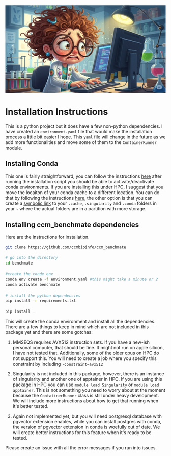 <div style="text-align: center;">
    <img src="./assets/installation.png" width="900" alt="CCM Benchmate logo" class="center">
</div>

# Installation Instructions

This is a python project but it does have a few non-python dependencies. I have created an `environment.yaml` file 
that would make the installation process a little bit easier I hope. This `yaml` file will change in the future as 
we add more functionalities and move some of them to the `ContainerRunner` module.

## Installing Conda

This one is fairly straightforward, you can follow the instructions [here]() after running the installation script you should
be able to activate/deactivate conda environments. If you are installing this under HPC, I suggest that you move the locaiton
of your conda cache to a different location. You can do that by following the instructions [here](), the other option
is that you can create a [symbolic link]() to your `.cache`, `.singularity` and `.conda` folders in your `~` where the actual
folders are in a partition with more storage. 

## Installing ccm_benchmate dependencies

Here are the instructions for installation. 

```bash
git clone https://github.com/ccmbioinfo/ccm_benchmate

# go into the directory
cd benchmate

#create the conde env
conda env create -f environment.yaml #this might take a minute or 2
conda activate benchmate

# install the python dependencies
pip install -r requirements.txt

pip install . 
```



This will create the conda environment and install all the dependencies. There are a few things to keep in mind which are 
not included in this package yet and there are some gotchas:

1. MMSEQS requires AVX512 instruction sets. If you have a new-ish personal computer, that should be fine. It might not run on 
apple silicon, I have not tested that. Additionally, some of the older cpus on HPC do not support this. You will need to 
create a job where you specify this constraint by including `-constraint=avx512`

2. Singularity is not included in this package, however, there is an instance of singularity and another one of apptainer
in HPC. If you are using this package in HPC you can use `module load Singularity` or `module load apptainer`. This is not
something you need to worry about at the moment because the `ContatinerRunner` class is still under heavy development. We 
will include more instructions about how to get that running when it's better tested. 

3. Again not implemented yet, but you will need postgresql database with pgvector extension enables, while you can install
postgres with conda, the version of pgvector extension in conda is woefully out of date. We will create better instructions
for this feature when it's ready to be tested. 

Please create an issue with all the error messages if you run into issues. 